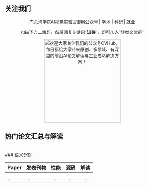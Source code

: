
## 关注我们
<div align=center>
<p>门头沟学院AI视觉实验室御用公众号 | 学术 | 科研 | 就业</p>
<p>扫描下方二维码，然后回复关键词“<b>进群</b>”，即可加入“读者交流群”</p>
<img src="https://github.com/CVHuber/awesome-cv/blob/main/640.jfif" width = "250" height = "270" alt="欢迎大家关注我们的公众号CVHub，每日都给大家带来原创、多领域、有深度的前沿AI论文解读与工业成熟解决方案！">
</div>

## 热门论文汇总与解读

<br>
### 语义分割

| Paper | 发表刊物 | 性能 | 源码 | 解读 | 
| :-- | :---| :---:| :---: | :---: |
|     |     |      |       |      |
| ...  | ... | ... |... | ...   |

<br>





